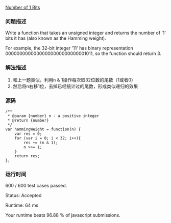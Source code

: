 [Number of 1 Bits](https://leetcode.com/problems/number-of-1-bits/description/)
### 问题描述
Write a function that takes an unsigned integer and returns the number of ’1' bits it has (also known as the Hamming weight).

For example, the 32-bit integer ’11' has binary representation 00000000000000000000000000001011, so the function should return 3.

### 解法描述
1. 和上一题类似，利用n & 1操作每次取32位数的尾数（1或者0）
2. 然后将n右移1位，去掉已经统计过的尾数，形成类似递归的效果

### 源码
```
/**
 * @param {number} n - a positive integer
 * @return {number}
 */
var hammingWeight = function(n) {
    var res = 0;
    for (var i = 0; i < 32; i++){
        res += (n & 1);
        n >>= 1;
    }
    return res;
};
```
### 运行时间

600 / 600 test cases passed.

Status: Accepted

Runtime: 64 ms

Your runtime beats 96.88 % of javascript submissions.
